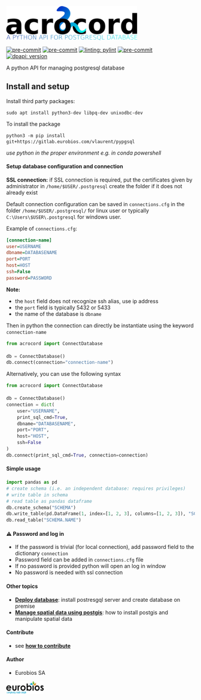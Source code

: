 
<img src="./_static/acrocord_logo.png" width="350"/>

[![pre-commit](https://img.shields.io/badge/pre--commit-enabled-brightgreen?logo=pre-commit&logoColor=white)](https://github.com/pre-commit/pre-commit)
[![pre-commit](_static/coverage.svg)](_static/coverage.svg)
[![linting: pylint](https://img.shields.io/badge/linting-pylint-yellowgreen)](https://github.com/PyCQA/pylint)
[![pre-commit](_static/pylint.svg)](_static/pylint.svg)
[![dpapi: version](https://img.shields.io/badge/DBAPI-2.0-blue)](https://peps.python.org/pep-0249/)

A python API for managing postgresql database
## Install and setup
Install third party packages:
```shell
sudo apt install python3-dev libpq-dev unixodbc-dev
```

To install the package

```shell
python3 -m pip install git+https://gitlab.eurobios.com/vlaurent/pypgsql
```
 
*use python in the proper environment e.g. in conda powershell*


#### Setup database configuration and connection


**SSL connection:** if SSL connection is required, put the certificates given by administrator in `/home/$USER/.postgresql` create the folder if it does not already exist


Default connection configuration can be saved in `connections.cfg` in the folder `/home/$USER/.postgresql/` for linux 
user or typically `C:\Users\$USER\.postgresql` for windows user.

Example of `connections.cfg`:

```ini
[connection-name]
user=USERNAME
dbname=DATABASENAME
port=PORT 
host=HOST
ssh=False
password=PASSWORD
```

**Note:** 
- the `host` field does not recognize ssh alias, use ip address
- the `port` field is typically 5432 or 5433
- the name of the database is `dbname`

Then in python the connection can directly be instantiate using the keyword `connection-name`

```python
from acrocord import ConnectDatabase

db = ConnectDatabase()
db.connect(connection="connection-name")
```
Alternatively, you can use the following syntax

```python
from acrocord import ConnectDatabase

db = ConnectDatabase()
connection = dict(
    user="USERNAME",
    print_sql_cmd=True,
    dbname="DATABASENAME",
    port="PORT",
    host="HOST",
    ssh=False
)
db.connect(print_sql_cmd=True, connection=connection)
```

#### Simple usage

```python
import pandas as pd
# create schema (i.e. an independent database: requires privileges)
# write table in schema
# read table as pandas dataframe
db.create_schema("SCHEMA")
db.write_table(pd.DataFrame(1, index=[1, 2, 3], columns=[1, 2, 3]), "SCHEMA.NAME")
db.read_table("SCHEMA.NAME")
```

#### :warning: Password and log in

* If the password is trivial (for local connection), add password field to the dictionary `connection`
* Password field can be added in `connections.cfg` file
* If no password is provided python will open an log in window
* No password is needed with ssl connection

#### Other topics

* **[Deploy database](doc/database_deployment.md)**: install postresgql server and create database on premise 
* **[Manage spatial data using postgis](doc/postgis.md)**: how to install postgis and manipulate spatial data



#### Contribute

* see **[how to contribute](CONTRIBUTING.md)**

#### Author
- Eurobios SA

<img src="./_static/logo_escb.png" width="100"/>
